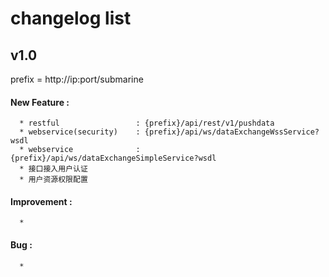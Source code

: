 # changelog list


## v1.0
prefix =  http://ip:port/submarine
#### New Feature :
      * restful 				: {prefix}/api/rest/v1/pushdata
      * webservice(security)	: {prefix}/api/ws/dataExchangeWssService?wsdl
      * webservice 				: {prefix}/api/ws/dataExchangeSimpleService?wsdl
      * 接口接入用户认证
      * 用户资源权限配置
#### Improvement :
      * 
#### Bug :
	  * 